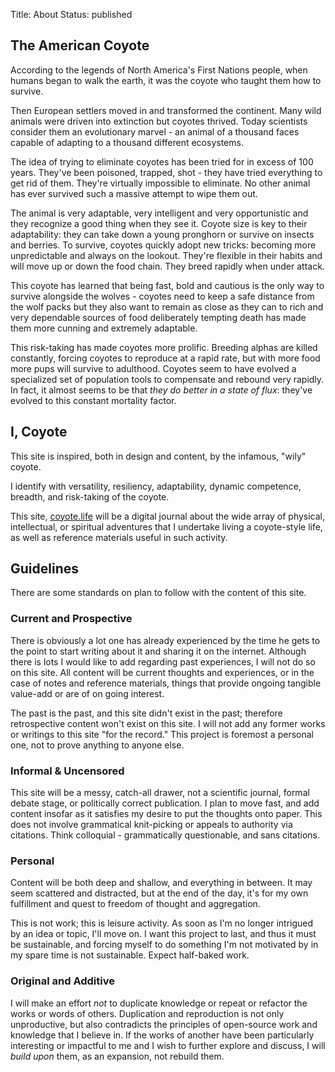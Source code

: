 Title: About
Status: published

## The American Coyote

According to the legends of North America's First Nations people, when
humans began to walk the earth, it was the coyote who taught them how to
survive.

Then European settlers moved in and transformed the continent. Many wild
animals were driven into extinction but coyotes thrived. Today scientists
consider them an evolutionary marvel - an animal of a thousand faces capable of adapting to a thousand different ecosystems.

The idea of trying to eliminate coyotes has been tried for in excess of 100 years. They've been poisoned, trapped, shot - they have tried everything to get rid of them. They're virtually impossible to eliminate. No other animal has ever survived such a massive attempt to wipe them out.

The animal is very adaptable, very intelligent and very opportunistic and
they recognize a good thing when they see it. Coyote size is key to their adaptability: they can take down a young pronghorn or survive on insects and berries. To survive, coyotes quickly adopt new tricks: becoming more unpredictable and always on the lookout. They're flexible in their habits and will move up or down the food chain. They breed rapidly when under attack.

This coyote has learned that being fast, bold and cautious is the only way to survive alongside the wolves - coyotes need to keep a safe
distance from the wolf packs but they also want to remain as close as
they can to rich and very dependable sources of food deliberately tempting
death has made them more cunning and extremely adaptable.

This risk-taking has made coyotes more prolific. Breeding alphas are killed constantly, forcing coyotes to reproduce at a rapid rate, but with more food more pups will survive to adulthood. Coyotes seem to have evolved a specialized set of population tools to compensate and rebound very rapidly. In fact, it almost seems to be that _they do better in a state of flux_: they've evolved to this constant mortality factor.

## I, Coyote

This site is inspired, both in design and content, by the infamous, "wily" coyote.

I identify with versatility, resiliency, adaptability, dynamic competence, breadth, and risk-taking of the coyote.

This site, [coyote.life](https://coyote.life) will be a digital journal about the wide array of physical, intellectual, or spiritual adventures that I undertake living a coyote-style life, as well as reference materials useful in such activity. 

## Guidelines

There are some standards on plan to follow with the content of this site. 

### Current and Prospective

There is obviously a lot one has already experienced by the time he gets to the point to start writing about it and sharing it on the internet. Although there is lots I would like to add regarding past experiences, I will not do so on this site. All content will be current thoughts and experiences, or in the case of notes and reference materials, things that provide ongoing tangible value-add or are of on going interest. 

The past is the past, and this site didn't exist in the past; therefore retrospective content won't exist on this site. I will not add any former works or writings to this site "for the record." This project is foremost a personal one, not to prove anything to anyone else. 

### Informal & Uncensored

This site will be a messy, catch-all drawer, not a scientific journal, formal debate stage, or politically correct publication. I plan to move fast, and add content insofar as it satisfies my desire to put the thoughts onto paper. This does not involve grammatical knit-picking or appeals to authority via citations. Think colloquial - grammatically questionable, and sans citations.

### Personal

Content will be both deep and shallow, and everything in between. It may seem scattered and distracted, but at the end of the day, it's for my own fulfillment and quest to freedom of thought and aggregation. 

This is not work; this is leisure activity. As soon as I'm no longer intrigued by an idea or topic, I'll move on. I want this project to last, and thus it must be sustainable, and forcing myself to do something I'm not motivated by in my spare time is not sustainable. Expect half-baked work. 

### Original and Additive

I will make an effort _not_ to duplicate knowledge or repeat or refactor the works or words of others. Duplication and reproduction is not only unproductive, but also contradicts the principles of open-source work and knowledge that I believe in. If the works of another have been particularly interesting or impactful to me and I wish to further explore and discuss, I will _build upon_ them, as an expansion, not rebuild them. 
